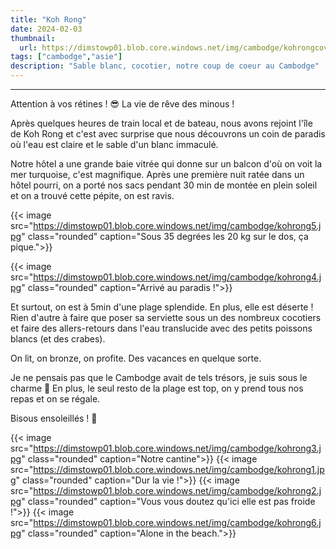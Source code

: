 ```yaml
---
title: "Koh Rong"
date: 2024-02-03
thumbnail:
  url: https://dimstowp01.blob.core.windows.net/img/cambodge/kohrongcover.jpg
tags: ["cambodge","asie"]
description: "Sable blanc, cocotier, notre coup de coeur au Cambodge"
---
```

---

Attention à vos rétines ! 😎
La vie de rêve des minous !

Après quelques heures de train local et de bateau, nous avons rejoint l'île de Koh Rong et c'est avec surprise que nous découvrons un coin de paradis où l'eau est claire et le sable d'un blanc immaculé.

Notre hôtel a une grande baie vitrée qui donne sur un balcon d'où on voit la mer turquoise, c'est magnifique. Après une première nuit ratée dans un hôtel pourri, on a porté nos sacs pendant 30 min de montée en plein soleil et on a trouvé cette pépite, on est ravis.

{{< image src="https://dimstowp01.blob.core.windows.net/img/cambodge/kohrong5.jpg" class="rounded" caption="Sous 35 degrées les 20 kg sur le dos, ça pique.">}}

{{< image src="https://dimstowp01.blob.core.windows.net/img/cambodge/kohrong4.jpg" class="rounded" caption="Arrivé au paradis !">}}

Et surtout, on est à 5min d'une plage splendide. En plus, elle est déserte ! Rien d'autre à faire que poser sa serviette sous un des nombreux cocotiers et faire des allers-retours dans l'eau translucide avec des petits poissons blancs (et des crabes).

On lit, on bronze, on profite. Des vacances en quelque sorte.

Je ne pensais pas que le Cambodge avait de tels trésors, je suis sous le charme 💙
En plus, le seul resto de la plage est top, on y prend tous nos repas et on se régale.

Bisous ensoleillés ! 🐚

{{< image src="https://dimstowp01.blob.core.windows.net/img/cambodge/kohrong3.jpg" class="rounded" caption="Notre cantine">}}
{{< image src="https://dimstowp01.blob.core.windows.net/img/cambodge/kohrong1.jpg" class="rounded" caption="Dur la vie !">}}
{{< image src="https://dimstowp01.blob.core.windows.net/img/cambodge/kohrong2.jpg" class="rounded" caption="Vous vous doutez qu'ici elle est pas froide !">}}
{{< image src="https://dimstowp01.blob.core.windows.net/img/cambodge/kohrong6.jpg" class="rounded" caption="Alone in the beach.">}}
